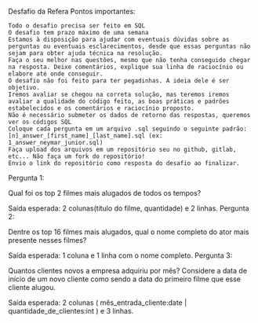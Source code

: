 Desfafio da Refera 
Pontos importantes:

    Todo o desafio precisa ser feito em SQL
    O desafio tem prazo máximo de uma semana
    Estamos à disposição para ajudar com eventuais dúvidas sobre as perguntas ou eventuais esclarecimentos, desde que essas perguntas não sejam para obter ajuda técnica na resolução.
    Faça o seu melhor nas questões, mesmo que não tenha conseguido chegar na resposta. Deixe comentários, explique sua linha de raciocínio ou elabore até onde conseguir.
    O desafio não foi feito para ter pegadinhas. A ideia dele é ser objetivo.
    Iremos avaliar se chegou na correta solução, mas teremos iremos avaliar a qualidade do código feito, as boas práticas e padrões estabelecidos e os comentários e raciocínio proposto.
    Não é necessário submeter os dados de retorno das respostas, queremos ver os códigos SQL
    Coloque cada pergunta em um arquivo .sql seguindo o seguinte padrão: [n]_answer_[first_name]_[last_name].sql (ex: 1_answer_neymar_junior.sql)
    Faça upload dos arquivos em um repositório seu no github, gitlab, etc... Não faça um fork do repositório!
    Envio o link do repositório como resposta do desafio ao finalizar.

Pergunta 1:

Qual foi os top 2 filmes mais alugados de todos os tempos?

Saída esperada: 2 colunas(título do filme, quantidade) e 2 linhas.
Pergunta 2:

Dentre os top 16 filmes mais alugados, qual o nome completo do ator mais presente nesses filmes?

Saída esperada: 1 coluna e 1 linha com o nome completo.
Pergunta 3:

Quantos clientes novos a empresa adquiriu por mês? Considere a data de início de um novo cliente como sendo a data do primeiro filme que esse cliente alugou.

Saída esperada: 2 colunas ( mês_entrada_cliente:date | quantidade_de_clientes:int ) e 3 linhas.
